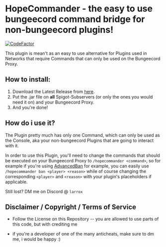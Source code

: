 # HopeCommander - the easy to use bungeecord command bridge for non-bungeecord plugins!
[![CodeFactor](https://www.codefactor.io/repository/github/hopefuls/hopecommander/badge)](https://www.codefactor.io/repository/github/hopefuls/hopecommander)

This plugin is mean't as an easy to use alternative for Plugins used in Networks that require Commands that can only be used on the Bungeecord Proxy.
## How to install:

 1. Download the Latest Release from [here](https://github.com/copyandbuild/HopeCommander/releases/).
 2. Put the .jar file on **all** Spigot-Subservers (or only the ones you would need it on) and your Bungeecord Proxy.
 3. And you're done!
 
 ## How do i use it?
 The Plugin pretty much has only one Command, which can only be used as the Console, aka your non-bungeecord Plugins that are going to interact with it.
 
 In order to use this Plugin, you'll need to change the commands that should be executed on your Bungeecord Proxy to `/hopecommander <command>`, so for example if you're using [AdvancedBan](https://www.spigotmc.org/resources/advancedban.8695/) for example, you can easily use `/hopecommander ban <player> <reason>` while of course changing the corresponding `<player>` and `<reason>` with your plugin's placeholders if applicable.



Still lost? DM me on Discord @ `larrox`

 
 
 ## Disclaimer / Copyright / Terms of Service
- Follow the License on this Repository
-- you are allowed to use parts of this code, but with crediting me

- if you're a developer of one of the many anticheats, make sure to dm me, i would be happy :)


